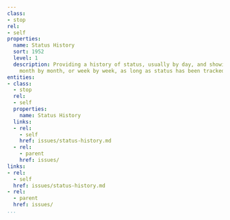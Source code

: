 ```yaml
---
class:
- stop
rel:
- self
properties:
  name: Status History
  sort: 1952
  level: 1
  description: Providing a history of status, usually by day, and showing results
    month by month, or week by week, as long as status has been tracked for an API.
entities:
- class:
  - stop
  rel:
  - self
  properties:
    name: Status History
  links:
  - rel:
    - self
    href: issues/status-history.md
  - rel:
    - parent
    href: issues/
links:
- rel:
  - self
  href: issues/status-history.md
- rel:
  - parent
  href: issues/
...
```

